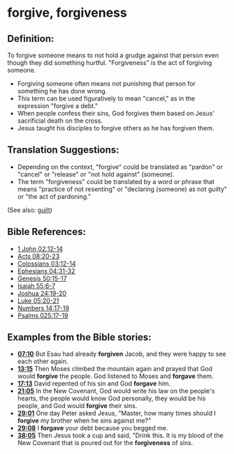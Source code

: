 # forgive, forgiveness #

## Definition: ##

To forgive someone means to not hold a grudge against that person even though they did something hurtful. "Forgiveness" is the act of forgiving someone.

* Forgiving someone often means not punishing that person for something he has done wrong.
* This term can be used figuratively to mean "cancel," as in the expression "forgive a debt."
* When people confess their sins, God forgives them based on Jesus' sacrificial death on the cross.
* Jesus taught his disciples to forgive others as he has forgiven them.

## Translation Suggestions: ##

* Depending on the context, "forgive" could be translated as "pardon" or "cancel" or "release" or "not hold against" (someone).
* The term "forgiveness" could be translated by a word or phrase that means "practice of not resenting" or "declaring (someone) as not guilty" or "the act of pardoning."

(See also: [guilt](../kt/guilt.md))

## Bible References: ##

* [1 John 02:12-14](en/tn/1jn/help/02/12)
* [Acts 08:20-23](en/tn/act/help/08/20)
* [Colossians 03:12-14](en/tn/col/help/03/12)
* [Ephesians 04:31-32](en/tn/eph/help/04/31)
* [Genesis 50:15-17](en/tn/gen/help/50/15)
* [Isaiah 55:6-7](en/tn/isa/help/55/06)
* [Joshua 24:19-20](en/tn/jos/help/24/19)
* [Luke 05:20-21](en/tn/luk/help/05/20)
* [Numbers 14:17-19](en/tn/num/help/14/17)
* [Psalms 025:17-19](en/tn/psa/help/25/17)

## Examples from the Bible stories: ##

* __[07:10](en/tn/obs/help/07/10)__ But Esau had already __forgiven__  Jacob, and they were happy to see each other again.
* __[13:15](en/tn/obs/help/13/15)__ Then Moses climbed the mountain again and prayed that God would __forgive__  the people. God listened to Moses and __forgave__  them.
* __[17:13](en/tn/obs/help/17/13)__ David repented of his sin and God __forgave__  him.
* __[21:05](en/tn/obs/help/21/05)__ In the New Covenant, God would write his law on the people's hearts, the people would know God personally, they would be his people, and God would __forgive__  their sins.
* __[29:01](en/tn/obs/help/29/01)__ One day Peter asked Jesus, "Master, how many times should I __forgive__  my brother when he sins against me?"
* __[29:08](en/tn/obs/help/29/08)__ I __forgave__  your debt because you begged me.
* __[38:05](en/tn/obs/help/38/05)__ Then Jesus took a cup and said, "Drink this. It is my blood of the New Covenant that is poured out for the __forgiveness__  of sins.